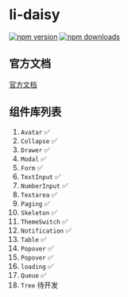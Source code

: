 # li-daisy

[![npm version](https://img.shields.io/npm/v/li-daisy.svg)](https://www.npmjs.com/package/li-daisy)
[![npm downloads](https://img.shields.io/npm/dt/li-daisy.svg)](https://www.npmjs.com/package/li-daisy)


## 官方文档

[官方文档](https://li-daisy.lirous.com/)

## 组件库列表

1. `Avatar` ✅
2. `Collapse` ✅
3. `Drawer` ✅
4. `Modal` ✅
5. `Form` ✅
6. `TextInput` ✅
7. `NumberInput` ✅
8. `Textarea` ✅
9. `Paging` ✅
10. `Skeleton` ✅
11. `ThemeSwitch` ✅
12. `Notification` ✅
13. `Table` ✅
14. `Popover` ✅
15. `Popover` ✅
16. `loading` ✅
17. `Queue` ✅
18. `Tree` 待开发

